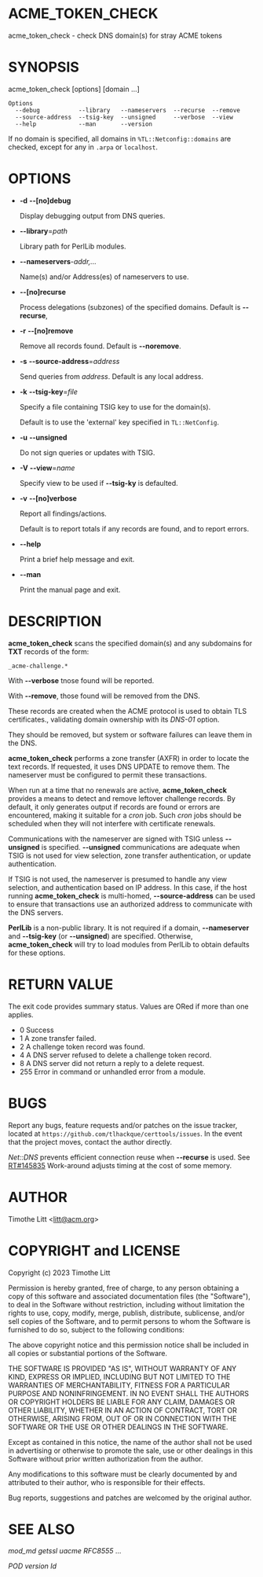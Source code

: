 # ACME\_TOKEN\_CHECK

acme\_token\_check - check DNS domain(s) for stray ACME tokens

# SYNOPSIS

acme\_token\_check \[options\] \[domain ...\]

    Options
      --debug           --library   --nameservers  --recurse  --remove
      --source-address  --tsig-key  --unsigned     --verbose  --view
      --help            --man       --version

If no domain is specified, all domains in `%TL::Netconfig::domains` are checked,
except for any in `.arpa` or `localhost`.

# OPTIONS

- **-d** **--\[no\]debug**

    Display debugging output from DNS queries.

- **--library**=_path_

    Library path for PerlLib modules.

- **--nameservers**-_addr,..._

    Name(s) and/or Address(es) of nameservers to use.

- **--\[no\]recurse**

    Process delegations (subzones) of the specified domains.  Default is **--recurse**,

- **-r** **--\[no\]remove**

    Remove all records found.  Default is **--noremove**.

- **-s** **--source-address**=_address_

    Send queries from _address_.  Default is any local address.

- **-k** **--tsig-key**=_file_

    Specify a file containing TSIG key to use for the domain(s).

    Default is to use the 'external' key specified in `TL::NetConfig`.

- **-u** **--unsigned**

    Do not sign queries or updates with TSIG.

- **-V** **--view**=_name_

    Specify view to be used if **--tsig-ky** is defaulted.

- **-v** **--\[no\]verbose**

    Report all findings/actions.

    Default is to report totals if any records are found, and to report errors.

- **--help**

    Print a brief help message and exit.

- **--man**

    Print the manual page and exit.

# DESCRIPTION

**acme\_token\_check** scans the specified domain(s) and any subdomains for **TXT** records
of the form:

    _acme-challenge.*

With **--verbose** tnose found will be reported.

With **--remove**, those found will be removed from the DNS.

These records are created when the ACME protocol is used to obtain TLS certificates.,
validating domain ownership with its _DNS-01_ option.

They should be removed, but system or software failures can leave them in the DNS.

**acme\_token\_check** performs a zone transfer (AXFR) in order to locate the
text records.  If requested, it uses DNS UPDATE to remove them.  The nameserver
must be configured to permit these transactions.

When run at a time that no renewals are active, **acme\_token\_check** provides a means
to detect and remove leftover challenge records.  By default, it only generates output
if records are found or errors are encountered, making it suitable for a _cron_ job.
Such _cron_ jobs should be scheduled when they will not interfere with certificate
renewals.

Communications with the nameserver are signed with TSIG unless **--unsigned** is
specified.  **--unsigned** communications are adequate when TSIG is not used for
view selection, zone transfer authentication, or update authentication.

If TSIG is not used, the nameserver is presumed to handle any view selection,
and authentication based on IP address.  In this case, if the host running
**acme\_token\_check** is multi-homed, **--source-address** can be used to ensure
that transactions use an authorized address to communicate with the DNS servers.

**PerlLib** is a non-public library.  It is not required if a domain, **--nameserver**
and **--tsig-key** (or **--unsigned**) are specified.  Otherwise, **acme\_token\_check** will
try to load modules from PerlLib to obtain defaults for these options.

# RETURN VALUE

The exit code provides summary status.  Values are ORed if more than one applies.

- 0 Success
- 1 A zone transfer failed.
- 2 A challenge token record was found.
- 4 A DNS server refused to delete a challenge token record.
- 8 A DNS server did not return a reply to a delete request.
- 255 Error in command or unhandled error from a module.

# BUGS

Report any bugs, feature requests and/or patches on the issue tracker,
located at `https://github.com/tlhackque/certtools/issues`.  In the
event that the project moves, contact the author directly.

_Net::DNS_ prevents efficient connection reuse when **--recurse** is
used.  See [RT#145835](https://rt.cpan.org/Ticket/Display.html?id=145835)
Work-around adjusts timing at the cost of some memory.

# AUTHOR

Timothe Litt  &lt;litt@acm.org>

# COPYRIGHT and LICENSE

Copyright (c) 2023 Timothe Litt

Permission is hereby granted, free of charge, to any person obtaining a
copy of this software and associated documentation files (the "Software"),
to deal in the Software without restriction, including without limitation
the rights to use, copy, modify, merge, publish, distribute, sublicense,
and/or sell copies of the Software, and to permit persons to whom the
Software is furnished to do so, subject to the following conditions:

The above copyright notice and this permission notice shall be included
in all copies or substantial portions of the Software.

THE SOFTWARE IS PROVIDED "AS IS", WITHOUT WARRANTY OF ANY KIND, EXPRESS
OR IMPLIED, INCLUDING BUT NOT LIMITED TO THE WARRANTIES OF MERCHANTABILITY,
FITNESS FOR A PARTICULAR PURPOSE AND NONINFRINGEMENT. IN NO EVENT SHALL THE
AUTHORS OR COPYRIGHT HOLDERS BE LIABLE FOR ANY CLAIM, DAMAGES OR OTHER
LIABILITY, WHETHER IN AN ACTION OF CONTRACT, TORT OR OTHERWISE, ARISING
FROM, OUT OF OR IN CONNECTION WITH THE SOFTWARE OR THE USE OR OTHER
DEALINGS IN THE SOFTWARE.

Except as contained in this notice, the name of the author shall not be
used in advertising or otherwise to promote the sale, use or other dealings
in this Software without prior written authorization from the author.

Any modifications to this software must be clearly documented by and
attributed to their author, who is responsible for their effects.

Bug reports, suggestions and patches are welcomed by the original author.

# SEE ALSO

_mod\_md_ _getssl_ _uacme_ _RFC8555_ ...

_POD version $Id$_
